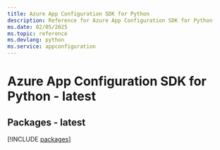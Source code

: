 ```yaml
---
title: Azure App Configuration SDK for Python
description: Reference for Azure App Configuration SDK for Python
ms.date: 02/05/2025
ms.topic: reference
ms.devlang: python
ms.service: appconfiguration
---
```

# Azure App Configuration SDK for Python - latest
## Packages - latest
[!INCLUDE [packages](app-configuration-index.md)]